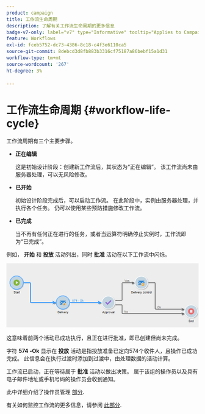 ```yaml
---
product: campaign
title: 工作流生命周期
description: 了解有关工作流生命周期的更多信息
badge-v7-only: label="v7" type="Informative" tooltip="Applies to Campaign Classic v7 only"
feature: Workflows
exl-id: fceb5752-dc73-4386-8c18-c4f3e6110ca5
source-git-commit: 8debcd3d8fb883b3316cf75187a86bebf15a1d31
workflow-type: tm+mt
source-wordcount: '267'
ht-degree: 3%

---
```


# 工作流生命周期 {#workflow-life-cycle}



工作流周期有三个主要步骤。

* **正在编辑**

   这是初始设计阶段：创建新工作流后，其状态为“正在编辑”。 该工作流尚未由服务器处理，可以无风险修改。

* **已开始**

   初始设计阶段完成后，可以启动工作流。 在此阶段中，实例由服务器处理，并执行各个任务。 仍可以使用某些预防措施修改工作流。

* **已完成**

   当不再有任何正在进行的任务，或者当运算符明确停止实例时，工作流即为“已完成”。

例如， **开始** 和 **投放** 活动列出，同时 **批准** 活动在以下工作流中闪烁。

![](assets/new-workflow-6.png)

这意味着前两个活动已成功执行，且正在进行批准，即已创建但尚未完成。

字符 **574 -Ok** 显示在 **投放** 活动是指投放准备已定向574个收件人，且操作已成功完成。 此信息会在执行过渡时添加到过渡中，由处理数据的活动计算。

工作流已启动，正在等待属于 **批准** 活动以做出决策。 属于该组的操作员以及具有电子邮件地址或手机号码的操作员会收到通知。

此中详细介绍了操作员管理 [部分](../../platform/using/access-management.md).

有关如何监控工作流的更多信息，请参阅 [此部分](monitoring-workflow-execution.md).

